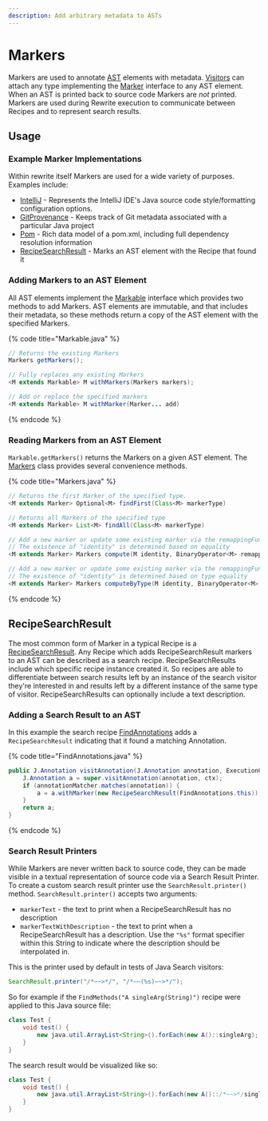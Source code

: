 ```yaml
---
description: Add arbitrary metadata to ASTs
---
```


# Markers

Markers are used to annotate [AST](abstract-syntax-trees.md) elements with metadata. [Visitors](visitors.md) can attach any type implementing the [Marker](https://github.com/openrewrite/rewrite/blob/master/rewrite-core/src/main/java/org/openrewrite/marker/Marker.java) interface to any AST element. When an AST is printed back to source code Markers are _not_ printed. Markers are used during Rewrite execution to communicate between Recipes and to represent search results.

## Usage

### Example Marker Implementations

Within rewrite itself Markers are used for a wide variety of purposes. Examples include:

* [IntelliJ](https://github.com/openrewrite/rewrite/blob/master/rewrite-java/src/main/java/org/openrewrite/java/style/IntelliJ.java) - Represents the IntelliJ IDE's Java source code style/formatting configuration options. 
* [GitProvenance](https://github.com/openrewrite/rewrite/blob/master/rewrite-core/src/main/java/org/openrewrite/marker/GitProvenance.java#L34) - Keeps track of Git metadata associated with a particular Java project
* [Pom](https://github.com/openrewrite/rewrite/blob/master/rewrite-maven/src/main/java/org/openrewrite/maven/tree/Pom.java#L35) - Rich data model of a pom.xml, including full dependency resolution information
* [RecipeSearchResult](https://github.com/openrewrite/rewrite/blob/master/rewrite-core/src/main/java/org/openrewrite/marker/RecipeSearchResult.java) - Marks an AST element with the Recipe that found it

### Adding Markers to an AST Element

All AST elements implement the [Markable](https://github.com/openrewrite/rewrite/blob/master/rewrite-core/src/main/java/org/openrewrite/marker/Markable.java) interface which provides two methods to add Markers. AST elements are immutable, and that includes their metadata, so these methods return a copy of the AST element with the specified Markers.

{% code title="Markable.java" %}
```java
// Returns the existing Markers
Markers getMarkers();

// Fully replaces any existing Markers
<M extends Markable> M withMarkers(Markers markers);

// Add or replace the specified markers
<M extends Markable> M withMarker(Marker... add)
```
{% endcode %}

### Reading Markers from an AST Element

`Markable.getMarkers()` returns the Markers on a given AST element. The [Markers](https://github.com/openrewrite/rewrite/blob/master/rewrite-core/src/main/java/org/openrewrite/marker/Markers.java) class provides several convenience methods.

{% code title="Markers.java" %}
```java
// Returns the first Marker of the specified type.
<M extends Marker> Optional<M> findFirst(Class<M> markerType)

// Returns all Markers of the specified type
<M extends Marker> List<M> findAll(Class<M> markerType)

// Add a new marker or update some existing marker via the remappingFunction
// The existence of "identity" is determined based on equality
<M extends Marker> Markers compute(M identity, BinaryOperator<M> remappingFunction)

// Add a new marker or update some existing marker via the remappingFunction
// The existence of "identity" is determined based on type equality
<M extends Marker> Markers computeByType(M identity, BinaryOperator<M> remappingFunction)
```
{% endcode %}

## RecipeSearchResult

The most common form of Marker in a typical Recipe is a [RecipeSearchResult](https://github.com/openrewrite/rewrite/blob/master/rewrite-core/src/main/java/org/openrewrite/marker/RecipeSearchResult.java). Any Recipe which adds RecipeSearchResult markers to an AST can be described as a search recipe. RecipeSearchResults include which specific recipe instance created it. So recipes are able to differentiate between search results left by an instance of the search visitor they're interested in and results left by a different instance of the same type of visitor. RecipeSearchResults can optionally include a text description.

### Adding a Search Result to an AST

In this example the search recipe [FindAnnotations](https://github.com/openrewrite/rewrite/blob/master/rewrite-java/src/main/java/org/openrewrite/java/search/FindAnnotations.java) adds a `RecipeSearchResult` indicating that it found a matching Annotation.

{% code title="FindAnnotations.java" %}
```java
public J.Annotation visitAnnotation(J.Annotation annotation, ExecutionContext ctx) {
    J.Annotation a = super.visitAnnotation(annotation, ctx);
    if (annotationMatcher.matches(annotation)) {
        a = a.withMarker(new RecipeSearchResult(FindAnnotations.this));
    }
    return a;
}
```
{% endcode %}

### Search Result Printers

While Markers are never written back to source code, they can be made visible in a textual representation of source code via a Search Result Printer. To create a custom search result printer use the `SearchResult.printer()` method. `SearchResult.printer()` accepts two arguments:

* `markerText` - the text to print when a RecipeSearchResult has no description
* `markerTextWithDescription` - the text to print when a RecipeSearchResult has a description. Use the `"%s"` format specifier within this String to indicate where the description should be interpolated in.

This is the printer used by default in tests of Java Search visitors:

```java
SearchResult.printer("/*~~>*/", "/*~~(%s)~~>*/");
```

So for example if the `FindMethods("A singleArg(String)")` recipe were applied to this Java source file:

```java
class Test {
    void test() {
        new java.util.ArrayList<String>().forEach(new A()::singleArg);
    }
}
```

The search result would be visualized like so:

```java
class Test {
    void test() {
        new java.util.ArrayList<String>().forEach(new A()::/*~~>*/singleArg);
    }
}
```



